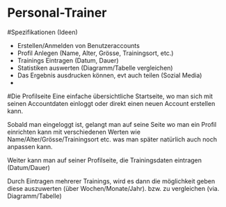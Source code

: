 Personal-Trainer
================

#Spezifikationen (Ideen)
- Erstellen/Anmelden von Benutzeraccounts
- Profil Anlegen (Name, Alter, Grösse, Trainingsort, etc.)
- Trainings Eintragen (Datum, Dauer)
- Statistiken auswerten (Diagramm/Tabelle vergleichen)
- Das Ergebnis ausdrucken können, evt auch teilen (Sozial Media)
- 


#Die Profilseite
Eine einfache übersichtliche Startseite, wo man sich mit seinen Accountdaten einloggt oder direkt einen neuen Account erstellen kann.

Sobald man eingeloggt ist, gelangt man auf seine Seite wo man ein Profil einrichten kann mit verschiedenen Werten wie Name/Alter/Grösse/Trainingsort etc. was man später natürlich auch noch anpassen kann. 

Weiter kann man auf seiner Profilseite, die Trainingsdaten eintragen (Datum/Dauer)

Durch Eintragen mehrerer Trainings, wird es dann die möglichkeit geben diese auszuwerten (über Wochen/Monate/Jahr). bzw. zu vergleichen (via. Diagramm/Tabelle)


